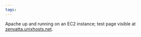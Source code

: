```yaml
---
tags: 
---
```


Apache up and running on an EC2 instance; test page visible at [zenyatta.unixhosts.net](http://zenyatta.unixhosts.net/).
